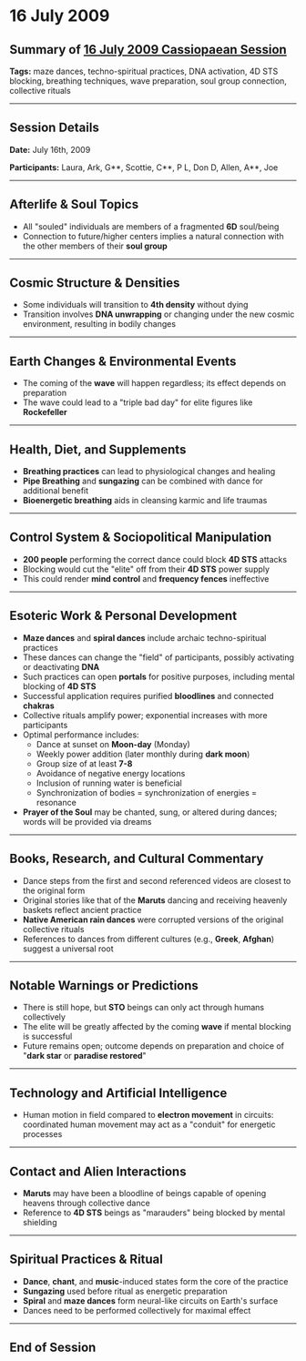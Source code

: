 # 16 July 2009

## Summary of [16 July 2009 Cassiopaean Session](https://cassiopaea.org/forum/threads/session-16-july-2009.12993/)

**Tags:** maze dances, techno-spiritual practices, DNA activation, 4D STS blocking, breathing techniques, wave preparation, soul group connection, collective rituals

---

## Session Details

**Date:** July 16th, 2009

**Participants:** Laura, Ark, G**, Scottie, C**, P L, Don D, Allen, A**, Joe

---

## Afterlife & Soul Topics

- All "souled" individuals are members of a fragmented **6D** soul/being
- Connection to future/higher centers implies a natural connection with the other members of their **soul group**

---

## Cosmic Structure & Densities

- Some individuals will transition to **4th density** without dying
- Transition involves **DNA unwrapping** or changing under the new cosmic environment, resulting in bodily changes

---

## Earth Changes & Environmental Events

- The coming of the **wave** will happen regardless; its effect depends on preparation
- The wave could lead to a "triple bad day" for elite figures like **Rockefeller**

---

## Health, Diet, and Supplements

- **Breathing practices** can lead to physiological changes and healing
- **Pipe Breathing** and **sungazing** can be combined with dance for additional benefit
- **Bioenergetic breathing** aids in cleansing karmic and life traumas

---

## Control System & Sociopolitical Manipulation

- **200 people** performing the correct dance could block **4D STS** attacks
- Blocking would cut the "elite" off from their **4D STS** power supply
- This could render **mind control** and **frequency fences** ineffective

---

## Esoteric Work & Personal Development

- **Maze dances** and **spiral dances** include archaic techno-spiritual practices
- These dances can change the "field" of participants, possibly activating or deactivating **DNA**
- Such practices can open **portals** for positive purposes, including mental blocking of **4D STS**
- Successful application requires purified **bloodlines** and connected **chakras**
- Collective rituals amplify power; exponential increases with more participants
- Optimal performance includes:
    - Dance at sunset on **Moon-day** (Monday)
    - Weekly power addition (later monthly during **dark moon**)
    - Group size of at least **7-8**
    - Avoidance of negative energy locations
    - Inclusion of running water is beneficial
    - Synchronization of bodies = synchronization of energies = resonance
- **Prayer of the Soul** may be chanted, sung, or altered during dances; words will be provided via dreams

---

## Books, Research, and Cultural Commentary

- Dance steps from the first and second referenced videos are closest to the original form
- Original stories like that of the **Maruts** dancing and receiving heavenly baskets reflect ancient practice
- **Native American rain dances** were corrupted versions of the original collective rituals
- References to dances from different cultures (e.g., **Greek**, **Afghan**) suggest a universal root

---

## Notable Warnings or Predictions

- There is still hope, but **STO** beings can only act through humans collectively
- The elite will be greatly affected by the coming **wave** if mental blocking is successful
- Future remains open; outcome depends on preparation and choice of "**dark star** or **paradise restored**"

---

## Technology and Artificial Intelligence

- Human motion in field compared to **electron movement** in circuits: coordinated human movement may act as a "conduit" for energetic processes

---

## Contact and Alien Interactions

- **Maruts** may have been a bloodline of beings capable of opening heavens through collective dance
- Reference to **4D STS** beings as "marauders" being blocked by mental shielding

---

## Spiritual Practices & Ritual

- **Dance**, **chant**, and **music**-induced states form the core of the practice
- **Sungazing** used before ritual as energetic preparation
- **Spiral** and **maze dances** form neural-like circuits on Earth's surface
- Dances need to be performed collectively for maximal effect

---

## End of Session